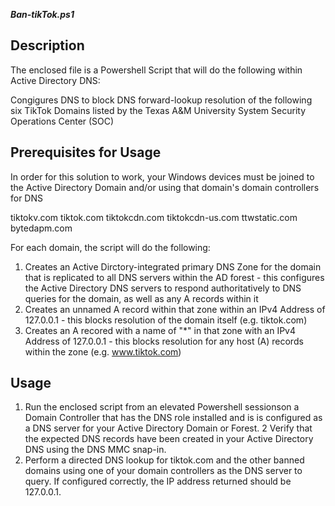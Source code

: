 ***Ban-tikTok.ps1***

Description
-----------

The enclosed file is a Powershell Script that will do the following within Active Directory DNS:

Congigures DNS to block DNS forward-lookup resolution of the following six TikTok Domains listed by the Texas A&M University System Security Operations Center (SOC)

Prerequisites for Usage
-----------------------

In order for this solution to work, your Windows devices must be joined to the Active Directory Domain and/or using that domain's domain controllers for DNS

tiktokv.com
tiktok.com
tiktokcdn.com
tiktokcdn-us.com
ttwstatic.com
bytedapm.com

For each domain, the script will do the following:

1.	Creates an Active Dirctory-integrated  primary DNS Zone for the domain that is replicated to all DNS servers within the AD forest - this configures the Active Directory DNS servers to respond authoritatively to DNS queries for the domain, as well as any A records within it
2.	Creates an unnamed A  record within that zone within an IPv4 Address of 127.0.0.1 - this blocks resolution of the domain itself (e.g. tiktok.com)
3.	Creates an A recored with a name of "*" in that zone with an IPv4 Address of 127.0.0.1 - this blocks resolution for any host (A) records within the zone (e.g. www.tiktok.com)


Usage
-----

1. Run the enclosed script from an elevated Powershell sessionson  a Domain Controller that has the DNS role installed and is is configured as a DNS server for your Active Directory Domain or Forest.
2  Verify that the expected DNS records have been created in your Active Directory DNS using the DNS MMC snap-in.
3. Perform a directed DNS lookup for tiktok.com and the other banned domains using one of your domain controllers as the DNS server to query.  If configured correctly, the IP address returned should be 127.0.0.1.